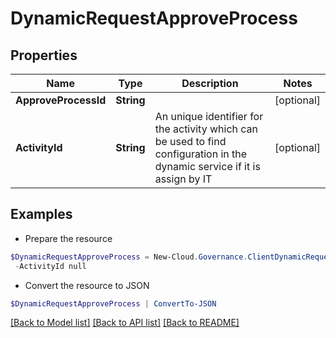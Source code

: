 # DynamicRequestApproveProcess
## Properties

Name | Type | Description | Notes
------------ | ------------- | ------------- | -------------
**ApproveProcessId** | **String** |  | [optional] 
**ActivityId** | **String** | An unique identifier for the activity which can be used to find configuration in the dynamic service if it is assign by IT | [optional] 

## Examples

- Prepare the resource
```powershell
$DynamicRequestApproveProcess = New-Cloud.Governance.ClientDynamicRequestApproveProcess  -ApproveProcessId null `
 -ActivityId null
```

- Convert the resource to JSON
```powershell
$DynamicRequestApproveProcess | ConvertTo-JSON
```

[[Back to Model list]](../README.md#documentation-for-models) [[Back to API list]](../README.md#documentation-for-api-endpoints) [[Back to README]](../README.md)

